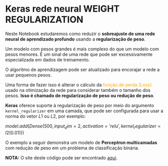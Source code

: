 # Keras rede neural WEIGHT REGULARIZATION

Neste Notebook estudaremos como reduzir o **sobreajuste de uma rede neural de aprendizado profundo** usando a **regularização de peso**.

Um modelo com pesos grandes é mais complexo do que um modelo com pesos menores. É um sinal de uma rede que pode ser excessivamente especializada em dados de treinamento.

O algoritmo de aprendizagem pode ser atualizado para encorajar a rede a usar pequenos pesos.


Uma forma de fazer isso é alterar o cálculo da <font color='orange'>função de perda (Loss)</font> usado na otimização da rede para considerar também o tamanho dos pesos. **Isso é chamado de regularização de peso ou redução de peso**.

**Keras** oferece suporte à regularização de peso por meio do argumento ``kernel_regularizer`` em uma camada, que pode ser configurada para usar a norma do vetor $L1$ ou $L2$, por exemplo:

$model.add(Dense(500, input_dim=2, activation='relu', kernel_regularizer=l2(0.01)))$

O exemplo a seguir demonstra um modelo de **Perceptron multicamadas** com redução de peso em um problema de classificação binária.




**NOTA:**
O site deste código pode ser encontrado [aqui](https://machinelearningmastery.com/better-deep-learning-neural-networks-crash-course/).

